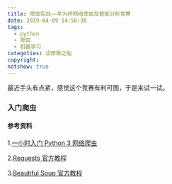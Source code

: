 ```yaml
---
title: 爬虫实战——华为杯网络爬虫及智能分析竞赛
date: 2019-04-09 14:56:30
tags:
  - python
  - 爬虫
  - 机器学习
categoties: 忒修斯之船
copyright:
notshow: true
---
```

最近手头有点紧，感觉这个竞赛有利可图，于是来试一试。

### 入门爬虫

#### 参考资料
1.[一小时入门 Python 3 网络爬虫](https://gitbook.cn/books/59b541bb3d49c37f032b67f1/index.html)

2.[Requests 官方教程](http://docs.python-requests.org/zh_CN/latest/user/quickstart.html)

3.[Beautiful Soup 官方教程](https://beautifulsoup.readthedocs.io/zh_CN/latest/)
